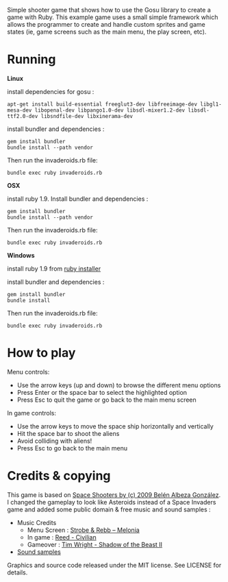 Simple shooter game that shows how to use the Gosu library to create a game with Ruby. This example game uses a small simple framework which allows the programmer to create and handle custom sprites and game states (ie, game screens such as the main menu, the play screen, etc).

Running
=======

__Linux__

install dependencies for gosu :

    apt-get install build-essential freeglut3-dev libfreeimage-dev libgl1-mesa-dev libopenal-dev libpango1.0-dev libsdl-mixer1.2-dev libsdl-ttf2.0-dev libsndfile-dev libxinerama-dev

install bundler and dependencies :

    gem install bundler
	bundle install --path vendor

Then run the invaderoids.rb file:

    bundle exec ruby invaderoids.rb

__OSX__

install ruby 1.9. Install bundler and dependencies :

    gem install bundler
	bundle install --path vendor

Then run the invaderoids.rb file:

    bundle exec ruby invaderoids.rb

__Windows__

install ruby 1.9 from [ruby installer](http://rubyinstaller.org/downloads/)

install bundler and dependencies :

    gem install bundler
	bundle install

Then run the invaderoids.rb file:

    bundle exec ruby invaderoids.rb


How to play
===========

Menu controls:

* Use the arrow keys (up and down) to browse the different menu options
* Press Enter or the space bar to select the highlighted option
* Press Esc to quit the game or go back to the main menu screen 

In game controls:

* Use the arrow keys to move the space ship horizontally and vertically
* Hit the space bar to shoot the aliens
* Avoid colliding with aliens!
* Press Esc to go back to the main menu

Credits & copying
=================

This game is based on [Space Shooters by (c) 2009 Belén Albeza González](https://github.com/belen-albeza/space-shooter).
I changed the gameplay to look like Asteroids instead of a Space Invaders game and added some public domain & free music and sound samples :

* Music Credits
    - Menu Screen : [Strobe & Rebb – Melonia](http://www.milkytracker.org/?download)
	- In game     : [Reed - Civilian](http://www.cvgm.net/demovibes/song/4224/)
	- Gameover    : [Tim Wright - Shadow of the Beast II](http://www.exotica.org.uk/wiki/Shadow_of_the_Beast_II)
* [Sound samples](http://soundbible.com/free-sound-effects-1.html)

Graphics and source code released under the MIT license. See LICENSE for details.

